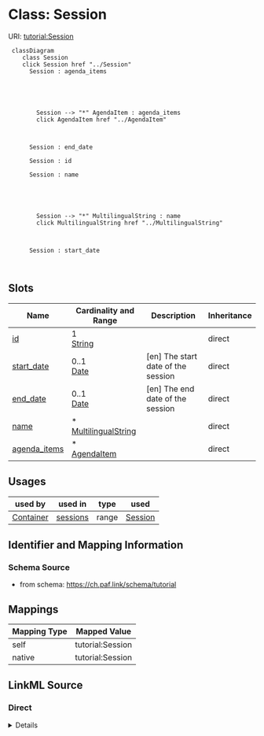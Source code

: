 

# Class: Session 



URI: [tutorial:Session](https://ch.paf.link/schema/tutorial/Session)






```mermaid
 classDiagram
    class Session
    click Session href "../Session"
      Session : agenda_items
        
          
    
        
        
        Session --> "*" AgendaItem : agenda_items
        click AgendaItem href "../AgendaItem"
    

        
      Session : end_date
        
      Session : id
        
      Session : name
        
          
    
        
        
        Session --> "*" MultilingualString : name
        click MultilingualString href "../MultilingualString"
    

        
      Session : start_date
        
      
```




<!-- no inheritance hierarchy -->


## Slots

| Name | Cardinality and Range | Description | Inheritance |
| ---  | --- | --- | --- |
| [id](id.md) | 1 <br/> [String](String.md) |  | direct |
| [start_date](start_date.md) | 0..1 <br/> [Date](Date.md) | [en] The start date of the session | direct |
| [end_date](end_date.md) | 0..1 <br/> [Date](Date.md) | [en] The end date of the session | direct |
| [name](name.md) | * <br/> [MultilingualString](MultilingualString.md) |  | direct |
| [agenda_items](agenda_items.md) | * <br/> [AgendaItem](AgendaItem.md) |  | direct |





## Usages

| used by | used in | type | used |
| ---  | --- | --- | --- |
| [Container](Container.md) | [sessions](sessions.md) | range | [Session](Session.md) |






## Identifier and Mapping Information







### Schema Source


* from schema: https://ch.paf.link/schema/tutorial




## Mappings

| Mapping Type | Mapped Value |
| ---  | ---  |
| self | tutorial:Session |
| native | tutorial:Session |







## LinkML Source

<!-- TODO: investigate https://stackoverflow.com/questions/37606292/how-to-create-tabbed-code-blocks-in-mkdocs-or-sphinx -->

### Direct

<details>
```yaml
name: Session
from_schema: https://ch.paf.link/schema/tutorial
slots:
- id
- start_date
- end_date
- name
- agenda_items

```
</details>

### Induced

<details>
```yaml
name: Session
from_schema: https://ch.paf.link/schema/tutorial
attributes:
  id:
    name: id
    from_schema: https://ch.paf.link/schema/tutorial
    rank: 1000
    identifier: true
    alias: id
    owner: Session
    domain_of:
    - Session
    - AgendaItem
    - Vote
    - Container
    range: string
    required: true
  start_date:
    name: start_date
    description: '[en] The start date of the session. [de] Das Startdatum der Sitzung.

      '
    from_schema: https://ch.paf.link/schema/tutorial
    rank: 1000
    slot_uri: tutorial:startDate
    alias: start_date
    owner: Session
    domain_of:
    - Session
    range: date
  end_date:
    name: end_date
    description: '[en] The end date of the session. [de] Das Enddatum der Sitzung.

      '
    from_schema: https://ch.paf.link/schema/tutorial
    rank: 1000
    slot_uri: tutorial:endDate
    alias: end_date
    owner: Session
    domain_of:
    - Session
    range: date
  name:
    name: name
    from_schema: https://ch.paf.link/schema/tutorial
    rank: 1000
    slot_uri: dcterm:title
    alias: name
    owner: Session
    domain_of:
    - Session
    - AgendaItem
    range: MultilingualString
    multivalued: true
    inlined_as_list: true
  agenda_items:
    name: agenda_items
    from_schema: https://ch.paf.link/schema/tutorial
    rank: 1000
    slot_uri: tutorial:agendaItem
    alias: agenda_items
    owner: Session
    domain_of:
    - Session
    - Container
    range: AgendaItem
    multivalued: true
    inlined_as_list: true

```
</details>